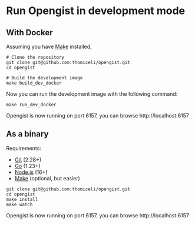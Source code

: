 # Run Opengist in development mode

## With Docker

Assuming you have [Make](https://linux.die.net/man/1/make) installed,

```shell
# Clone the repository
git clone git@github.com:thomiceli/opengist.git
cd opengist

# Build the development image
make build_dev_docker
```

Now you can run the development image with the following command:

```shell
make run_dev_docker
```

Opengist is now running on port 6157, you can browse http://localhost:6157

## As a binary

Requirements:
* [Git](https://git-scm.com/downloads) (2.28+)
* [Go](https://go.dev/doc/install) (1.23+)
* [Node.js](https://nodejs.org/en/download/) (16+)
* [Make](https://linux.die.net/man/1/make) (optional, but easier)

```shell
git clone git@github.com:thomiceli/opengist.git
cd opengist
make install
make watch
```

Opengist is now running on port 6157, you can browse http://localhost:6157
